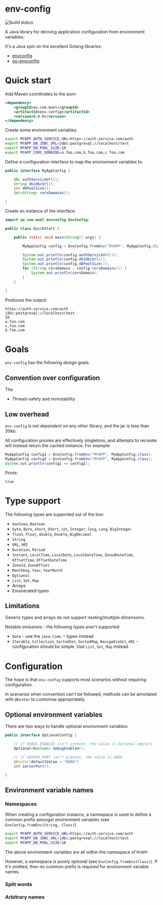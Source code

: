 # env-config

![build status](https://github.com/sjprice/env-config/actions/workflows/ci.yml/badge.svg)

A Java library for deriving application configuration from environment variables.

It's a Java spin on the excellent Golang libraries:
* [envconfig](https://github.com/kelseyhightower/envconfig)
* [go-envconfig](https://github.com/sethvargo/go-envconfig)

# Quick start

Add Maven coordinates to the pom:

```xml
<dependency>
    <groupId>au.com.muel</groupId>
    <artifactId>env-config</artifactId>
    <version>0.8.0</version>
</dependency>
```

Create some environment variables:

```bash
export MYAPP_AUTH_SERVICE_URL=https://auth.service.com/auth
export MYAPP_DB_JDBC_URL=jdbc:postgresql://localhost/test
export MYAPP_DB_POOL_SIZE=10
export MYAPP_CORS_DOMAINS=a.foo.com,b.foo.com,c.foo.com
```

Define a configuration interface to map the environment variables to:

```java
public interface MyAppConfig {

    URL authServiceUrl();
    String dbJdbcUrl();
    int dbPoolSize();
    Set<String> corsDomains();

}
```

Create an instance of the interface:

```java
import au.com.muel.envconfig.EnvConfig;

public class QuickStart {

    public static void main(String[] args) {

        MyAppConfig config = EnvConfig.fromEnv("MYAPP", MyAppConfig.class);

        System.out.println(config.authServiceUrl());
        System.out.println(config.dbJdbcUrl());
        System.out.println(config.dbPoolSize());
        for (String corsDomain : config.corsDomains()) {
            System.out.println(corsDomain);
        }
    }

}
```

Produces the output:

```
https://auth.service.com/auth
jdbc:postgresql://localhost/test
10
a.foo.com
c.foo.com
b.foo.com
```

# Goals

`env-config` has the following design goals.

## Convention over configuration

The 

* Thread-safety and immutability

## Low overhead

`env-config` is not dependent on any other library, and the jar is less than 30kb.

All configuration proxies are effectively singletons, and attempts to recreate will instead return
the cached instance. For example:

```java
MyAppConfig config1 = EnvConfig.fromEnv("MYAPP", MyAppConfig.class);
MyAppConfig config2 = EnvConfig.fromEnv("MYAPP", MyAppConfig.class);
System.out.println(config1 == config2);
```

Prints:

```
true
```

# Type support

The following types are supported out of the box:

* `boolean`, `Boolean`
* `byte`, `Byte`, `short`, `Short`, `int`, `Integer`, `long`, `Long`, `BigInteger`
* `float`, `Float`, `double`, `Double`, `BigDecimal`
* `String`
* `URL`, `URI`
* `Duration`, `Period`
* `Instant`, `LocalTime`, `LocalDate`, `LocalDateTime`, `ZonedDateTime`, `OffsetTime`, `OffsetDateTime`
* `ZoneId`, `ZoneOffset`
* `MonthDay`, `Year`, `YearMonth`
* `Optional`
* `List`, `Set`, `Map`
* Arrays
* Enumerated types

## Limitations

Generic types and arrays do not support nesting/multiple dimensions. 

Notable omissions - the following types aren't supported:
* `Date` - use the `java.time.*` types instead
* `Iterable`, `Collection`, `SortedSet`, `SortedMap`, `NavigableSet`, etc - configuration should be
simple. Use `List`, `Set`, `Map` instead.

# Configuration

The hope is that `env-config` supports most scenarios without requiring configuration.

In scenarios when convention can't be followed, methods can be annotated with `@EnvVar` to
customise appropriately.

## Optional environment variables

There are two ways to handle optional environment variables:

```java
public interface OptionalConfig {

    // if DEBUG_ENABLED isn't present, the value is Optional.empty()
    Optional<Boolean> debugEnabled();

    // if SERVER_PORT isn't present, the value is 8080
    @EnvVar(defaultValue = "8080")
    int serverPort();

}
```

## Environment variable names

### Namespaces

When creating a configuration instance, a namespace is used to define a common prefix amongst
environment variables (see `EnvConfig.fromEnv(String, Class)`).

```bash
export MYAPP_AUTH_SERVICE_URL=https://auth.service.com/auth
export MYAPP_DB_JDBC_URL=jdbc:postgresql://localhost/test
export MYAPP_DB_POOL_SIZE=10
```

The above environment variables are all within the namespace of `MYAPP`.

However, a namespace is purely optional (see `EnvConfig.fromEnv(Class)`). If it's omitted, then no
common prefix is required for environment variable names.

### Split words

### Arbitrary names

